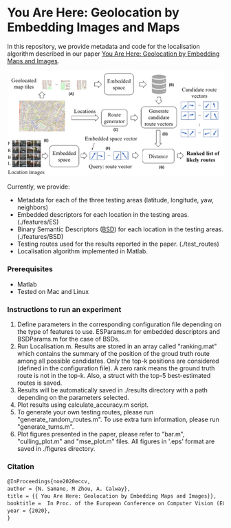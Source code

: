 # You Are Here: Geolocation by Embedding Images and Maps 

In this repository, we provide metadata and code for the localisation algorithm described in our paper [You Are Here: Geolocation by Embedding Maps and Images](https://arxiv.org/abs/1911.08797 "You Are Here: Geolocation by Embedding Maps and Images").

![Alt text](diagram.png?raw=true "Geolocalisation process diagram")

Currently, we provide:
- Metadata for each of the three testing areas (latitude, longitude, yaw, neighbors) 
- Embedded descriptors for each location in the testing areas. (./features/ES)
- Binary Semantic Descriptors ([BSD](https://arxiv.org/abs/1803.00788 "BSD")) for each location in the testing areas. (./features/BSD)
- Testing routes used for the results reported in the paper. (./test_routes)
- Localisation algorithm implemented in Matlab. 

### Prerequisites
- Matlab
- Tested on Mac and Linux

### Instructions to run an experiment

1. Define parameters in the corresponding configuration file depending on the type of features to use.  ESParams.m for embedded descriptors and BSDParams.m for the case of BSDs.
2. Run Localisation.m. Results are stored in an array called "ranking.mat" which contains the summary of the position of the groud truth route among all possible candidates. Only the top-k positions are considered (defined in the configuration file). A zero rank means the ground truth route is not in the top-k.
Also, a struct with the top-5 best-estimated routes is saved.
3. Results will be automatically saved in ./results directory with a path depending on the parameters selected.
4. Plot results using calculate_accuracy.m script.
5. To generate your own testing routes, please run "generate_random_routes.m". To use extra turn information, please run "generate_turns.m".
6. Plot figures presented in the paper, please refer to "bar.m", "culling_plot.m" and "mse_plot.m" files. All figures in '.eps' format are saved in ./figures directory. 

### Citation
```latex
@InProceedings{noe2020eccv,
author = {N. Samano, M Zhou, A. Calway},
title = {{ You Are Here: Geolocation by Embedding Maps and Images}},
booktitle =  In Proc. of the European Conference on Computer Vision (ECCV),
year = {2020},
}
```
